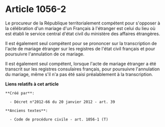 # Article 1056-2

Le procureur de la République territorialement compétent pour s'opposer à la célébration d'un mariage d'un Français à
l'étranger est celui du lieu où est établi le service central d'état civil du ministère des affaires étrangères.

Il est également seul compétent pour se prononcer sur la transcription de l'acte de mariage étranger sur les registres de
l'état civil français et pour poursuivre l'annulation de ce mariage.

Il est également seul compétent, lorsque l'acte de mariage étranger a été transcrit sur les registres consulaires français,
pour poursuivre l'annulation du mariage, même s'il n'a pas été saisi préalablement à la transcription.

**Liens relatifs à cet article**

	**Créé par**:

	  - Décret n°2012-66 du 20 janvier 2012 - art. 39

	**Anciens textes**:

	  - Code de procédure civile - art. 1056-1 (T)
